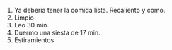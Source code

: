 
1. Ya debería tener la comida lista. Recaliento y como. 
2. Limpio 
3. Leo 30 min. 
4. Duermo una siesta de 17 min. 
5. Estiramientos 